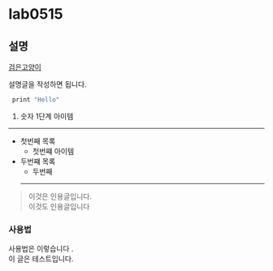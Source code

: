 # lab0515

## 설명

[검은고양이](http://softwareblackcat.com/)

설명글을 작성하면 됩니다.  

~~~C
 print "Hello"
 ~~~

1.  숫자 1단계 아이템

************************
* 첫번째 목록
  - 첫번쨰 아이템
* 두번쨰 목록
  + 두번째 
  ********************

>이것은 인용글입니다.  
이것도 인용글입니다

### 사용법
사용법은 이렇습니다
.  
이 글은 테스트입니다.
